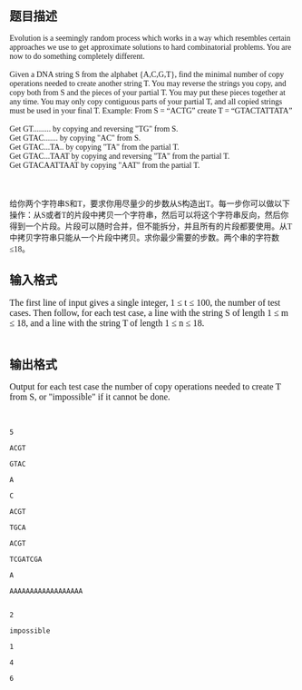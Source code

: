 ## 题目描述

<p><span style="font-size: medium"><font face="Times New Roman"><span id="1319334815942S" style="display: none"> </span><span id="1319334725885S" style="display: none"> </span> </font></span></p>
<p><font face="Times New Roman"><font face="Times New Roman">Evolution is a seemingly random process which works in a way which resembles certain approaches we use to get approximate solutions to hard combinatorial problems. You are now to do something completely different. <br> <br> Given a DNA string S from the alphabet {A,C,G,T}, find the minimal number of copy operations needed to create another string T. You may reverse the strings you copy, and copy both from S and the pieces of your partial T. You may put these pieces together at any time. You may only copy contiguous parts of your partial T, and all copied strings must be used in your final T. Example: From S = “ACTG” create T = “GTACTATTATA” <br> <br> Get GT......... by copying and reversing "TG" from S. <br> Get GTAC....... by copying "AC" from S. <br> Get GTAC...TA.. by copying "TA" from the partial T. <br> Get GTAC...TAAT by copying and reversing "TA" from the partial T. <br> Get GTACAATTAAT by copying "AAT" from the partial T. <br> <br> <br> <br> 给你两个字符串S和T，要求你用尽量少的步数从S构造出T。每一步你可以做以下操作：从S或者T的片段中拷贝一个字符串，然后可以将这个字符串反向，然后你得到一个片段。片段可以随时合并，但不能拆分，并且所有的片段都要使用。从T中拷贝字符串只能从一个片段中拷贝。求你最少需要的步数。两个串的字符数≤18。 <br> </font></font></p><font face="Times New Roman"> </font>
<p></p> 
<p></p>

## 输入格式

<p><span style="font-size: medium"><font face="Times New Roman">The first line of input gives a single integer, 1 ≤ t ≤ 100, the number of test cases. Then follow, for each test case, a line with the string S of length 1 ≤ m ≤ 18, and a line with the string T of length 1 ≤ n ≤ 18. <br> <br> </font></span></p> 
<p></p> 
<p></p>

## 输出格式

<p><span style="font-size: medium"><font face="Times New Roman">Output for each test case the number of copy operations needed to create T from S, or "impossible" if it cannot be done. <br> <br> </font></span></p> 
<p></p> 
<p></p> 
<p></p> 
<p></p> 
<p><span id="1319334726112E" style="display: none"> </span></p> 
<p></p> 
<p><span id="1319334815310E" style="display: none"> </span></p>

```input1
5
ACGT
GTAC
A
C
ACGT
TGCA
ACGT
TCGATCGA
A
AAAAAAAAAAAAAAAAAA
```
```output1
2
impossible
1
4
6
```
